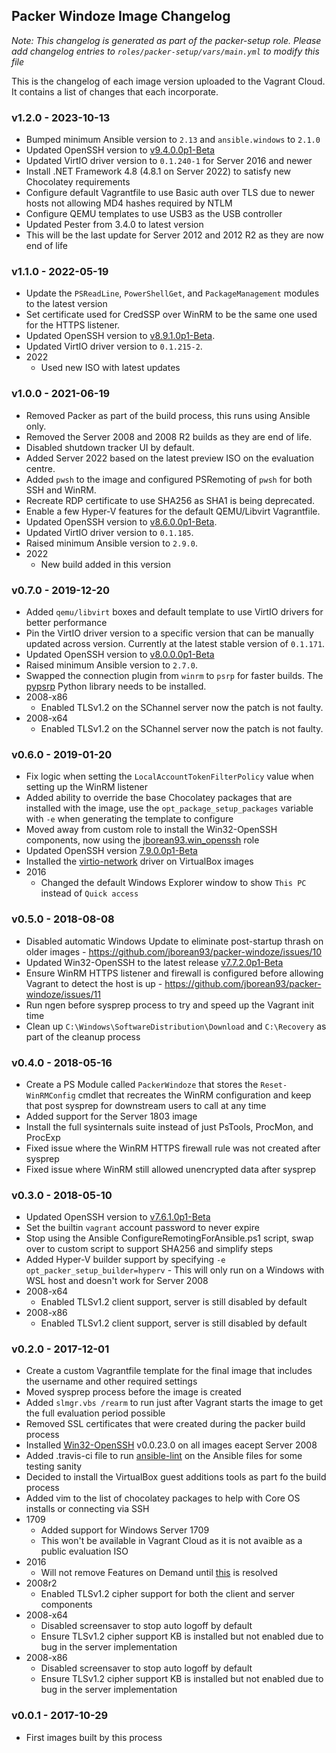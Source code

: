## Packer Windoze Image Changelog

_Note: This changelog is generated as part of the packer-setup role. Please add
changelog entries to `roles/packer-setup/vars/main.yml` to modify this file_

This is the changelog of each image version uploaded to the Vagrant Cloud. It
contains a list of changes that each incorporate.

### v1.2.0 - 2023-10-13

* Bumped minimum Ansible version to `2.13` and `ansible.windows` to `2.1.0`
* Updated OpenSSH version to [v9.4.0.0p1-Beta](https://github.com/PowerShell/Win32-OpenSSH/releases/tag/v9.4.0.0p1-Beta)
* Updated VirtIO driver version to `0.1.240-1` for Server 2016 and newer
* Install .NET Framework 4.8 (4.8.1 on Server 2022) to satisfy new Chocolatey requirements
* Configure default Vagrantfile to use Basic auth over TLS due to newer hosts not allowing MD4 hashes required by NTLM
* Configure QEMU templates to use USB3 as the USB controller
* Updated Pester from 3.4.0 to latest version
* This will be the last update for Server 2012 and 2012 R2 as they are now end of life

### v1.1.0 - 2022-05-19

* Update the `PSReadLine`, `PowerShellGet`, and `PackageManagement` modules to the latest version
* Set certificate used for CredSSP over WinRM to be the same one used for the HTTPS listener.
* Updated OpenSSH version to [v8.9.1.0p1-Beta](https://github.com/PowerShell/Win32-OpenSSH/releases/tag/v8.9.1.0p1-Beta).
* Updated VirtIO driver version to `0.1.215-2`.
* 2022
    * Used new ISO with latest updates

### v1.0.0 - 2021-06-19

* Removed Packer as part of the build process, this runs using Ansible only.
* Removed the Server 2008 and 2008 R2 builds as they are end of life.
* Disabled shutdown tracker UI by default.
* Added Server 2022 based on the latest preview ISO on the evaluation centre.
* Added `pwsh` to the image and configured PSRemoting of `pwsh` for both SSH and WinRM.
* Recreate RDP certificate to use SHA256 as SHA1 is being deprecated.
* Enable a few Hyper-V features for the default QEMU/Libvirt Vagrantfile.
* Updated OpenSSH version to [v8.6.0.0p1-Beta](https://github.com/PowerShell/Win32-OpenSSH/releases/tag/V8.6.0.0p1-Beta).
* Updated VirtIO driver version to `0.1.185`.
* Raised minimum Ansible version to `2.9.0`.
* 2022
    * New build added in this version

### v0.7.0 - 2019-12-20

* Added `qemu/libvirt` boxes and default template to use VirtIO drivers for better performance
* Pin the VirtIO driver version to a specific version that can be manually updated across version. Currently at the latest stable version of `0.1.171`.
* Updated OpenSSH version to [v8.0.0.0p1-Beta](https://github.com/PowerShell/Win32-OpenSSH/releases/tag/v8.0.0.0p1-Beta)
* Raised minimum Ansible version to `2.7.0`.
* Swapped the connection plugin from `winrm` to `psrp` for faster builds. The [pypsrp](https://pypi.org/project/pypsrp/) Python library needs to be installed.
* 2008-x86
    * Enabled TLSv1.2 on the SChannel server now the patch is not faulty.
* 2008-x64
    * Enabled TLSv1.2 on the SChannel server now the patch is not faulty.

### v0.6.0 - 2019-01-20

* Fix logic when setting the `LocalAccountTokenFilterPolicy` value when setting up the WinRM listener
* Added ability to override the base Chocolatey packages that are installed with the image, use the `opt_package_setup_packages` variable with `-e` when generating the template to configure
* Moved away from custom role to install the Win32-OpenSSH components, now using the [jborean93.win_openssh](https://galaxy.ansible.com/jborean93/win_openssh) role
* Updated OpenSSH version [7.9.0.0p1-Beta](https://github.com/PowerShell/Win32-OpenSSH/releases/tag/v7.9.0.0p1-Beta)
* Installed the [virtio-network](https://stg.fedoraproject.org/wiki/Windows_Virtio_Drivers) driver on VirtualBox images
* 2016
    * Changed the default Windows Explorer window to show `This PC` instead of `Quick access`

### v0.5.0 - 2018-08-08

* Disabled automatic Windows Update to eliminate post-startup thrash on older images - https://github.com/jborean93/packer-windoze/issues/10
* Updated Win32-OpenSSH to the latest release [v7.7.2.0p1-Beta](https://github.com/PowerShell/Win32-OpenSSH/releases/tag/v7.7.2.0p1-Beta)
* Ensure WinRM HTTPS listener and firewall is configured before allowing Vagrant to detect the host is up - https://github.com/jborean93/packer-windoze/issues/11
* Run ngen before sysprep process to try and speed up the Vagrant init time
* Clean up `C:\Windows\SoftwareDistribution\Download` and `C:\Recovery` as part of the cleanup process

### v0.4.0 - 2018-05-16

* Create a PS Module called `PackerWindoze` that stores the `Reset-WinRMConfig` cmdlet that recreates the WinRM configuration and keep that post sysprep for downstream users to call at any time
* Added support for the Server 1803 image
* Install the full sysinternals suite instead of just PsTools, ProcMon, and ProcExp
* Fixed issue where the WinRM HTTPS firewall rule was not created after sysprep
* Fixed issue where WinRM still allowed unencrypted data after sysprep

### v0.3.0 - 2018-05-10

* Updated OpenSSH version to [v7.6.1.0p1-Beta](https://github.com/PowerShell/Win32-OpenSSH/releases/tag/v7.6.1.0p1-Beta)
* Set the builtin `vagrant` account password to never expire
* Stop using the Ansible ConfigureRemotingForAnsible.ps1 script, swap over to custom script to support SHA256 and simplify steps
* Added Hyper-V builder support by specifying `-e opt_packer_setup_builder=hyperv` - This will only run on a Windows with WSL host and doesn't work for Server 2008
* 2008-x64
    * Enabled TLSv1.2 client support, server is still disabled by default
* 2008-x86
    * Enabled TLSv1.2 client support, server is still disabled by default

### v0.2.0 - 2017-12-01

* Create a custom Vagrantfile template for the final image that includes the username and other required settings
* Moved sysprep process before the image is created
* Added `slmgr.vbs /rearm` to run just after Vagrant starts the image to get the full evaluation period possible
* Removed SSL certificates that were created during the packer build process
* Installed [Win32-OpenSSH](https://github.com/PowerShell/Win32-OpenSSH) v0.0.23.0 on all images eacept Server 2008
* Added .travis-ci file to run [ansible-lint](https://github.com/willthames/ansible-lint) on the Ansible files for some testing sanity
* Decided to install the VirtualBox guest additions tools as part fo the build process
* Added vim to the list of chocolatey packages to help with Core OS installs or connecting via SSH
* 1709
    * Added support for Windows Server 1709
    * This won't be available in Vagrant Cloud as it is not avaible as a public evaluation ISO
* 2016
    * Will not remove Features on Demand until [this](https://social.msdn.microsoft.com/Forums/en-US/2ad1c1d9-09ba-407e-ba03-951c6f2baa34/features-on-demand-server-2016-source-not-found?forum=ws2016) is resolved
* 2008r2
    * Enabled TLSv1.2 cipher support for both the client and server components
* 2008-x64
    * Disabled screensaver to stop auto logoff by default
    * Ensure TLSv1.2 cipher support KB is installed but not enabled due to bug in the server implementation
* 2008-x86
    * Disabled screensaver to stop auto logoff by default
    * Ensure TLSv1.2 cipher support KB is installed but not enabled due to bug in the server implementation

### v0.0.1 - 2017-10-29

* First images built by this process

